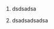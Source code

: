 <!-- # Настройка Ansible для автоматической конфигурации сервиса -->


<!-- <details> -->
<!-- <summary>Развернуть</summary>    -->

1. dsdsadsa

2. dsadsadsadsa


<!-- </details> -->